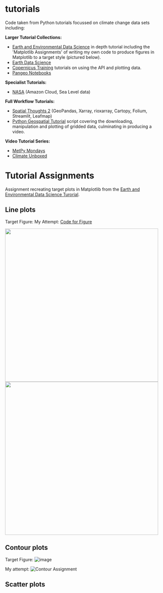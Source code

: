 # tutorials
Code taken from Python tutorials focussed on climate change data sets including:

**Larger Tutorial Collections:**
- [Earth and Environmental Data Science](https://earth-env-data-science.github.io/assignments/more_matplotlib.html) in depth tutorial including the 'Matplotlib Assignments' of writing my own code to produce figures in Matplotlib to a target style (pictured below).
- [Earth Data Science](https://www.earthdatascience.org/)
- [Copernicus Training](https://github.com/ecmwf-projects/copernicus-training) tutorials on using the API and plotting data.
- [Pangeo Notebooks](http://gallery.pangeo.io/index.html)

**Specialist Tutorials:**

- [NASA](https://github.com/podaac/the-coding-club/blob/main/notebooks/Earthdata_webinar_20220727.ipynb) (Amazon Cloud, Sea Level data)

**Full Workflow Tutorials:**
- [Spatial Thoughts 2](https://courses.spatialthoughts.com/python-dataviz.html) (GeoPandas, Xarray, rioxarray, Cartopy, Folium, Streamlit, Leafmap)
- [Python Geospatial Tutorial](https://colab.research.google.com/drive/1B7gFBSr0eoZ5IbsA0lY8q3XL8n-3BOn4#scrollTo=sOFhBVx_fQcY) script covering the downloading, manipulation and plotting of gridded data, culminating in producing a video.

**Video Tutorial Series:**
- [MetPy Mondays](https://www.youtube.com/playlist?list=PLQut5OXpV-0ir4IdllSt1iEZKTwFBa7kO)
- [Climate Unboxed](https://www.youtube.com/channel/UC94xkaJn1NkxR4trAfVArbg)

# Tutorial Assignments

Assignment recreating target plots in Matplotlib from the [Earth and Environmental Data Science Turorial](https://earth-env-data-science.github.io/assignments/more_matplotlib.html).

## Line plots

Target Figure:       My Attempt:    [Code for Figure](https://github.com/danhooke/tutorials/blob/main/Matplotlib%20Assignments.ipynb)

<img src="https://user-images.githubusercontent.com/44374383/183218089-58e62581-8ef0-458c-8dba-b25565fca5df.png" width="500" /> <img src="https://user-images.githubusercontent.com/44374383/183218167-96ba7e88-43f0-4035-a5c2-08a2055b56a1.png" width="500" />



## Contour plots

Target Figure:
![image](https://user-images.githubusercontent.com/44374383/182443773-0c7b05b0-d361-4b3f-b5e2-c285efe9be1a.png)

My attempt:
![Contour Assignment](https://user-images.githubusercontent.com/44374383/182443702-2d0d1500-8b36-4bd2-ab47-a0773a72e534.png)

## Scatter plots




